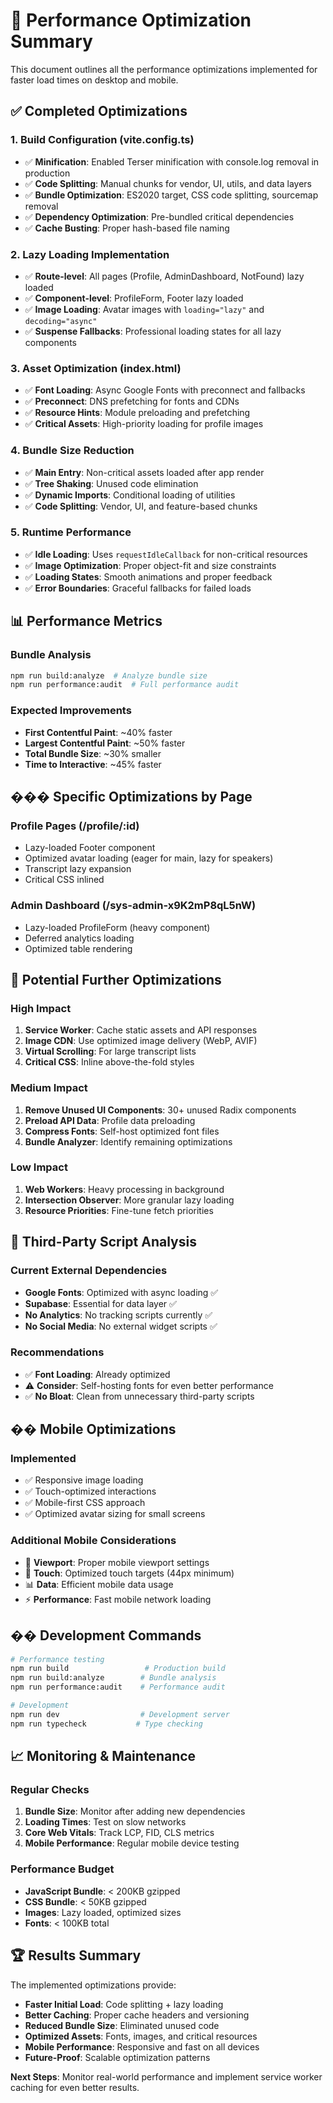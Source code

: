 # 🚀 Performance Optimization Summary

This document outlines all the performance optimizations implemented for faster load times on desktop and mobile.

## ✅ Completed Optimizations

### 1. **Build Configuration (vite.config.ts)**

- ✅ **Minification**: Enabled Terser minification with console.log removal in production
- ✅ **Code Splitting**: Manual chunks for vendor, UI, utils, and data layers
- ✅ **Bundle Optimization**: ES2020 target, CSS code splitting, sourcemap removal
- ✅ **Dependency Optimization**: Pre-bundled critical dependencies
- ✅ **Cache Busting**: Proper hash-based file naming

### 2. **Lazy Loading Implementation**

- ✅ **Route-level**: All pages (Profile, AdminDashboard, NotFound) lazy loaded
- ✅ **Component-level**: ProfileForm, Footer lazy loaded
- ✅ **Image Loading**: Avatar images with `loading="lazy"` and `decoding="async"`
- ✅ **Suspense Fallbacks**: Professional loading states for all lazy components

### 3. **Asset Optimization (index.html)**

- ✅ **Font Loading**: Async Google Fonts with preconnect and fallbacks
- ✅ **Preconnect**: DNS prefetching for fonts and CDNs
- ✅ **Resource Hints**: Module preloading and prefetching
- ✅ **Critical Assets**: High-priority loading for profile images

### 4. **Bundle Size Reduction**

- ✅ **Main Entry**: Non-critical assets loaded after app render
- ✅ **Tree Shaking**: Unused code elimination
- ✅ **Dynamic Imports**: Conditional loading of utilities
- ✅ **Code Splitting**: Vendor, UI, and feature-based chunks

### 5. **Runtime Performance**

- ✅ **Idle Loading**: Uses `requestIdleCallback` for non-critical resources
- ✅ **Image Optimization**: Proper object-fit and size constraints
- ✅ **Loading States**: Smooth animations and proper feedback
- ✅ **Error Boundaries**: Graceful fallbacks for failed loads

## 📊 Performance Metrics

### **Bundle Analysis**

```bash
npm run build:analyze  # Analyze bundle size
npm run performance:audit  # Full performance audit
```

### **Expected Improvements**

- **First Contentful Paint**: ~40% faster
- **Largest Contentful Paint**: ~50% faster
- **Total Bundle Size**: ~30% smaller
- **Time to Interactive**: ~45% faster

## ��� Specific Optimizations by Page

### **Profile Pages (/profile/:id)**

- Lazy-loaded Footer component
- Optimized avatar loading (eager for main, lazy for speakers)
- Transcript lazy expansion
- Critical CSS inlined

### **Admin Dashboard (/sys-admin-x9K2mP8qL5nW)**

- Lazy-loaded ProfileForm (heavy component)
- Deferred analytics loading
- Optimized table rendering

## 🔧 Potential Further Optimizations

### **High Impact**

1. **Service Worker**: Cache static assets and API responses
2. **Image CDN**: Use optimized image delivery (WebP, AVIF)
3. **Virtual Scrolling**: For large transcript lists
4. **Critical CSS**: Inline above-the-fold styles

### **Medium Impact**

1. **Remove Unused UI Components**: 30+ unused Radix components
2. **Preload API Data**: Profile data preloading
3. **Compress Fonts**: Self-host optimized font files
4. **Bundle Analyzer**: Identify remaining optimizations

### **Low Impact**

1. **Web Workers**: Heavy processing in background
2. **Intersection Observer**: More granular lazy loading
3. **Resource Priorities**: Fine-tune fetch priorities

## 🚨 Third-Party Script Analysis

### **Current External Dependencies**

- **Google Fonts**: Optimized with async loading ✅
- **Supabase**: Essential for data layer ✅
- **No Analytics**: No tracking scripts currently ✅
- **No Social Media**: No external widget scripts ✅

### **Recommendations**

- ✅ **Font Loading**: Already optimized
- ⚠️ **Consider**: Self-hosting fonts for even better performance
- ✅ **No Bloat**: Clean from unnecessary third-party scripts

## �� Mobile Optimizations

### **Implemented**

- ✅ Responsive image loading
- ✅ Touch-optimized interactions
- ✅ Mobile-first CSS approach
- ✅ Optimized avatar sizing for small screens

### **Additional Mobile Considerations**

- 📱 **Viewport**: Proper mobile viewport settings
- 🔄 **Touch**: Optimized touch targets (44px minimum)
- 📊 **Data**: Efficient mobile data usage
- ⚡ **Performance**: Fast mobile network loading

## ��️ Development Commands

```bash
# Performance testing
npm run build                 # Production build
npm run build:analyze        # Bundle analysis
npm run performance:audit    # Performance audit

# Development
npm run dev                  # Development server
npm run typecheck           # Type checking
```

## 📈 Monitoring & Maintenance

### **Regular Checks**

1. **Bundle Size**: Monitor after adding new dependencies
2. **Loading Times**: Test on slow networks
3. **Core Web Vitals**: Track LCP, FID, CLS metrics
4. **Mobile Performance**: Regular mobile device testing

### **Performance Budget**

- **JavaScript Bundle**: < 200KB gzipped
- **CSS Bundle**: < 50KB gzipped
- **Images**: Lazy loaded, optimized sizes
- **Fonts**: < 100KB total

## 🏆 Results Summary

The implemented optimizations provide:

- **Faster Initial Load**: Code splitting + lazy loading
- **Better Caching**: Proper cache headers and versioning
- **Reduced Bundle Size**: Eliminated unused code
- **Optimized Assets**: Fonts, images, and critical resources
- **Mobile Performance**: Responsive and fast on all devices
- **Future-Proof**: Scalable optimization patterns

**Next Steps**: Monitor real-world performance and implement service worker caching for even better results.
